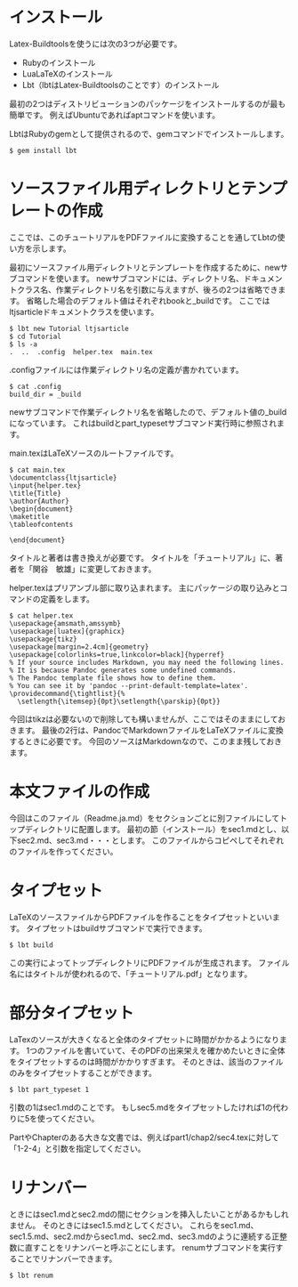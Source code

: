 # インストール

Latex-Buildtoolsを使うには次の3つが必要です。

- Rubyのインストール
- LuaLaTeXのインストール
- Lbt（lbtはLatex-Buildtoolsのことです）のインストール

最初の2つはディストリビューションのパッケージをインストールするのが最も簡単です。
例えばUbuntuであればaptコマンドを使います。

LbtはRubyのgemとして提供されるので、gemコマンドでインストールします。

```
$ gem install lbt
```

# ソースファイル用ディレクトリとテンプレートの作成

ここでは、このチュートリアルをPDFファイルに変換することを通してLbtの使い方を示します。

最初にソースファイル用ディレクトリとテンプレートを作成するために、newサブコマンドを使います。
newサブコマンドには、ディレクトリ名、ドキュメントクラス名、作業ディレクトリ名を引数に与えますが、後ろの2つは省略できます。
省略した場合のデフォルト値はそれぞれbookと\_buildです。
ここではltjsarticleドキュメントクラスを使います。

```
$ lbt new Tutorial ltjsarticle
$ cd Tutorial
$ ls -a
.  ..  .config  helper.tex  main.tex
```

.configファイルには作業ディレクトリ名の定義が書かれています。

```
$ cat .config
build_dir = _build
```

newサブコマンドで作業ディレクトリ名を省略したので、デフォルト値の\_buildになっています。
これはbuildとpart\_typesetサブコマンド実行時に参照されます。

main.texはLaTeXソースのルートファイルです。

```
$ cat main.tex
\documentclass{ltjsarticle}
\input{helper.tex}
\title{Title}
\author{Author}
\begin{document}
\maketitle
\tableofcontents

\end{document}
```

タイトルと著者は書き換えが必要です。
タイトルを「チュートリアル」に、著者を「関谷　敏雄」に変更しておきます。

helper.texはプリアンブル部に取り込まれます。
主にパッケージの取り込みとコマンドの定義をします。

```
$ cat helper.tex
\usepackage{amsmath,amssymb}
\usepackage[luatex]{graphicx}
\usepackage{tikz}
\usepackage[margin=2.4cm]{geometry}
\usepackage[colorlinks=true,linkcolor=black]{hyperref}
% If your source includes Markdown, you may need the following lines.
% It is because Pandoc generates some undefined commands.
% The Pandoc template file shows how to define them.
% You can see it by 'pandoc --print-default-template=latex'.
\providecommand{\tightlist}{%
  \setlength{\itemsep}{0pt}\setlength{\parskip}{0pt}}
```

今回はtikzは必要ないので削除しても構いませんが、ここではそのままにしておきます。
最後の2行は、PandocでMarkdownファイルをLaTeXファイルに変換するときに必要です。
今回のソースはMarkdownなので、このまま残しておきます。

# 本文ファイルの作成

今回はこのファイル（Readme.ja.md）をセクションごとに別ファイルにしてトップディレクトリに配置します。
最初の節（インストール）をsec1.mdとし、以下sec2.md、sec3.md・・・とします。
このファイルからコピペしてそれぞれのファイルを作ってください。

# タイプセット

LaTeXのソースファイルからPDFファイルを作ることをタイプセットといいます。
タイプセットはbuildサブコマンドで実行できます。

```
$ lbt build
```

この実行によってトップディレクトリにPDFファイルが生成されます。
ファイル名にはタイトルが使われるので、「チュートリアル.pdf」となります。

# 部分タイプセット

LaTexのソースが大きくなると全体のタイプセットに時間がかかるようになります。
1つのファイルを書いていて、そのPDFの出来栄えを確かめたいときに全体をタイプセットするのは時間がかかりすぎます。
そのときは、該当のファイルのみをタイプセットすることができます。

```
$ lbt part_typeset 1
```

引数の1はsec1.mdのことです。
もしsec5.mdをタイプセットしたければ1の代わりに5を使ってください。

PartやChapterのある大きな文書では、例えばpart1/chap2/sec4.texに対して「1-2-4」と引数を指定してください。

# リナンバー

ときにはsec1.mdとsec2.mdの間にセクションを挿入したいことがあるかもしれません。
そのときにはsec1.5.mdとしてください。
これらをsec1.md、sec1.5.md、sec2.mdからsec1.md、sec2.md、sec3.mdのように連続する正整数に直すことをリナンバーと呼ぶことにします。
renumサブコマンドを実行することでリナンバーできます。

```
$ lbt renum
```
